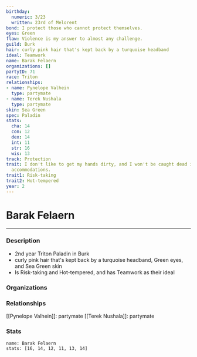 ```yaml
---
birthday:
  numeric: 3/23
  written: 23rd of Melorent
bond: I protect those who cannot protect themselves.
eyes: Green
flaw: Violence is my answer to almost any challenge.
guild: Burk
hair: curly pink hair that's kept back by a turquoise headband
ideal: Teamwork
name: Barak Felaern
organizations: []
partyID: 71
race: Triton
relationships:
- name: Pynelope Valhein
  type: partymate
- name: Terek Nushala
  type: partymate
skin: Sea Green
spec: Paladin
stats:
  cha: 14
  con: 12
  dex: 14
  int: 11
  str: 16
  wis: 13
track: Protection
trait: I don't like to get my hands dirty, and I won't be caught dead in unsuitable
  accommodations.
trait1: Risk-taking
trait2: Hot-tempered
year: 2
---
```

# Barak Felaern
---
### Description
- 2nd year Triton Paladin in Burk
- curly pink hair that's kept back by a turquoise headband, Green eyes, and Sea Green skin
- Is Risk-taking and Hot-tempered, and has Teamwork as their ideal

### Organizations
### Relationships
[[Pynelope Valhein]]: partymate
[[Terek Nushala]]: partymate
### Stats
```statblock
name: Barak Felaern
stats: [16, 14, 12, 11, 13, 14]
```